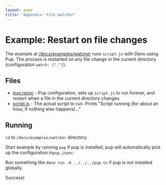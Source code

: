 ```yaml
---
layout: page
title: "Appendix: File watcher"
---
```


# Example: Restart on file changes

The example at [/docs/examples/watcher](https://github.com/hexagon/pup/docs/examples/watcher) runs `script.js` with Deno using Pup. The process is restarted on any file change in the current directory
(configuration `watch: ["."]`).

## Files

- [pup.jsonc](./pup.jsonc) - Pup configuration, sets up `script.js` to run forever, and restart when a file in the current directory changes.
- [script.js](./script.js) - The actual script to run. Prints "Script running (for about an hour, if nothing else happens)..."

## Running

`cd` to `/docs/examples/watcher` directory.

Start example by running `pup` if pup is installed, pup will automatically pick up the configuration in`pup.jsonc`.

Run something like `deno run -A ../../../pup.ts` if pup is not installed globally.

Success!
